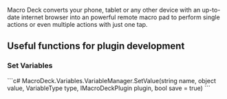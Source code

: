 Macro Deck converts your phone, tablet or any other device with an up-to-date internet browser into an powerful remote macro pad to perform single actions or even multiple actions with just one tap.

<h2>Useful functions for plugin development</h2>
<h3>Set Variables</h3>
```c#
MacroDeck.Variables.VariableManager.SetValue(string name, object value, VariableType type, IMacroDeckPlugin plugin, bool save = true)
```
